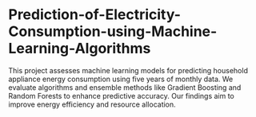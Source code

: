 # Prediction-of-Electricity-Consumption-using-Machine-Learning-Algorithms
This project assesses machine learning models for predicting household appliance energy consumption using five years of monthly data. We evaluate algorithms and ensemble methods like Gradient Boosting and Random Forests to enhance predictive accuracy. Our findings aim to improve energy efficiency and resource allocation.
